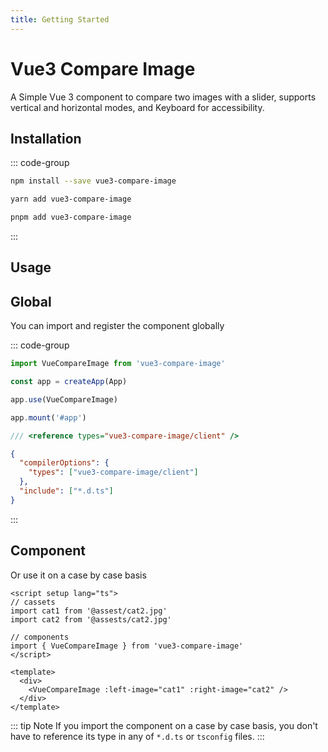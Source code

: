 ```yaml
---
title: Getting Started
---
```


# Vue3 Compare Image

A Simple Vue 3 component to compare two images with a slider, supports vertical and horizontal modes, and Keyboard for accessibility.


## Installation

::: code-group

```bash [npm]
npm install --save vue3-compare-image
```

```bash [yarn]
yarn add vue3-compare-image
```

```bash [pnpm]
pnpm add vue3-compare-image
```
:::
## Usage

## Global

You can import and register the component globally

::: code-group

```ts [main.ts] 1,5
import VueCompareImage from 'vue3-compare-image'

const app = createApp(App)

app.use(VueCompareImage)

app.mount('#app')
```

```ts [*.d.ts]
/// <reference types="vue3-compare-image/client" />
```

```json [tsconfig]
{
  "compilerOptions": {
    "types": ["vue3-compare-image/client"]
  },
  "include": ["*.d.ts"]
}
```
:::

## Component

Or use it on a case by case basis

```vue [App.vue]
<script setup lang="ts">
// cassets
import cat1 from '@assest/cat2.jpg'
import cat2 from '@assests/cat2.jpg'

// components
import { VueCompareImage } from 'vue3-compare-image'
</script>

<template>
  <div>
    <VueCompareImage :left-image="cat1" :right-image="cat2" />
  </div>
</template>
```

::: tip Note
If you import the component on a case by case basis, you don't have to reference its type in any of `*.d.ts` or `tsconfig` files.
:::